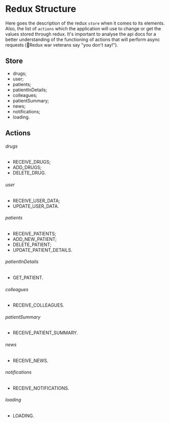 # Redux Structure
Here goes the description of the redux `store` when it comes to its elements. Also, the list of `actions` which the application will use to change or get the values stored through redux. It's important to analyse the api docs for a better understanding of the functioning of actions that will perform async requests (:full_moon_with_face:Redux war veterans say "you don't say!").

## Store

- drugs;
- user;
- patients;
- patientInDetails;
- colleagues;
- patientSummary;
- news;
- notifications;
- loading.

## Actions

###### drugs
- RECEIVE_DRUGS;
- ADD_DRUGS;
- DELETE_DRUG.

###### user
- RECEIVE_USER_DATA;
- UPDATE_USER_DATA.

###### patients
- RECEIVE_PATIENTS;
- ADD_NEW_PATIENT;
- DELETE_PATIENT;
- UPDATE_PATIENT_DETAILS.

###### patientInDetails
- GET_PATIENT.

###### colleagues
- RECEIVE_COLLEAGUES.

###### patientSummary
- RECEIVE_PATIENT_SUMMARY.

###### news
- RECEIVE_NEWS.

###### notifications
- RECEIVE_NOTIFICATIONS.

###### loading
- LOADING.

